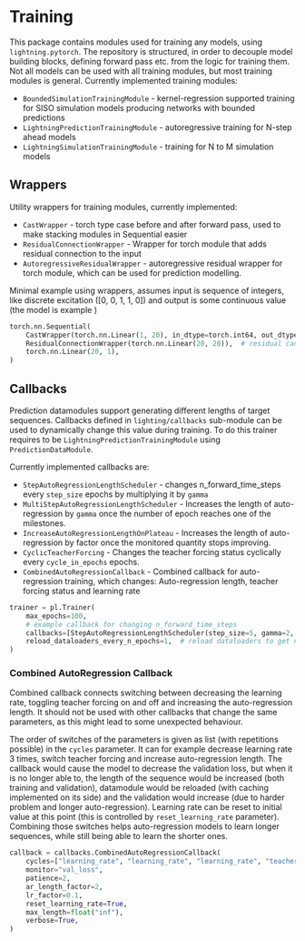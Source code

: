 # Training

This package contains modules used for training any models,  using `lightning.pytorch`. The repository is structured, in
order to decouple model building blocks, defining forward pass etc. from the logic for training them. Not all models
can be used with all training modules, but most training modules is general. Currently implemented training modules:

* `BoundedSimulationTrainingModule` - kernel-regression supported training for SISO simulation models producing networks with bounded predictions
* `LightningPredictionTrainingModule` - autoregressive training for N-step ahead models
* `LightningSimulationTrainingModule` - training for N to M simulation models

## Wrappers

Utility wrappers for training modules, currently implemented:

* `CastWrapper` - torch type case before and after forward pass, used to make stacking modules in Sequential easier
* `ResidualConnectionWrapper` - Wrapper for torch module that adds residual connection to the input
* `AutoregressiveResidualWrapper` -  autoregressive residual wrapper for torch module, which can be used for prediction modelling.

Minimal example using wrappers, assumes input is sequence of integers, like discrete excitation ([0, 0, 1, 1, 0])
and output is some continuous value (the model is example )

```python
torch.nn.Sequential(
    CastWrapper(torch.nn.Linear(1, 20), in_dtype=torch.int64, out_dtype=torch.float32),
    ResidualConnectionWrapper(torch.nn.Linear(20, 20)),  # residual can only be defined for shape-preserving modules
    torch.nn.Linear(20, 1),
)
```

## Callbacks

Prediction datamodules support generating different lengths of target sequences. Callbacks defined in
`lighting/callbacks` sub-module can be used to dynamically change this value during training. To do this trainer
requires to be `LightningPredictionTrainingModule` using `PredictionDataModule`. 

Currently implemented callbacks are:
* `StepAutoRegressionLengthScheduler` - changes n_forward_time_steps every `step_size` epochs by multiplying it by `gamma`
* `MultiStepAutoRegressionLengthScheduler` - Increases the length of auto-regression by `gamma` once the number of epoch reaches one of the milestones.
* `IncreaseAutoRegressionLengthOnPlateau` - Increases the length of auto-regression by factor once the monitored quantity stops improving.
* `CyclicTeacherForcing` - Changes the teacher forcing status cyclically every `cycle_in_epochs` epochs.
* `CombinedAutoRegressionCallback` - Combined callback for auto-regression training, which changes: Auto-regression length, teacher forcing status and learning rate

```python
trainer = pl.Trainer(
    max_epochs=100,
    # example callback for changing n_forward_time_steps
    callbacks=[StepAutoRegressionLengthScheduler(step_size=5, gamma=2, verbose=True)],
    reload_dataloaders_every_n_epochs=1,  # reload dataloaders to get new n_forward_time_steps
)
```

### Combined AutoRegression Callback

Combined callback connects switching between decreasing the learning rate, toggling teacher forcing on and off and 
increasing the auto-regression length. It should not be used with other callbacks that change the same parameters, as
this might lead to some unexpected behaviour. 

The order of switches of the parameters is given as list (with repetitions possible) in the `cycles` parameter. It can
for example decrease learning rate 3 times, switch teacher forcing and increase auto-regression length. The callback
would cause the model to decrease the validation loss, but when it is no longer able to, the length of the sequence
would be increased (both training and validation), datamodule would be reloaded (with caching implemented on its side) 
and the validation would increase (due to harder problem and longer auto-regression). Learning rate can be reset to
initial value at this point (this is controlled by `reset_learning_rate` parameter). Combining those switches helps
auto-regression models to learn longer sequences, while still being able to learn the shorter ones.

```python
callback = callbacks.CombinedAutoRegressionCallback(
    cycles=["learning_rate", "learning_rate", "learning_rate", "teacher_forcing", "ar_length",],
    monitor="val_loss",
    patience=2,
    ar_length_factor=2,
    lr_factor=0.1,
    reset_learning_rate=True,
    max_length=float("inf"),
    verbose=True,
)
```
